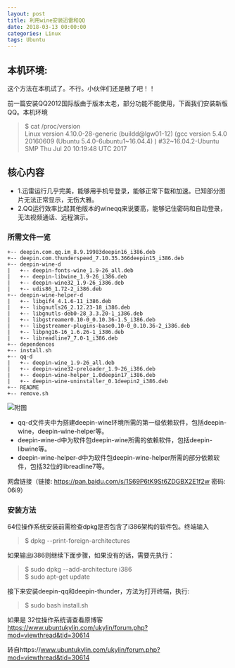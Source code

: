 ```yaml
---
layout: post
title: 利用wine安装迅雷和QQ
date: 2018-03-13 00:00:00
categories: Linux
tags: Ubuntu
---
```


## 本机环境:

这个方法在本机试了。不行。小伙伴们还是散了吧！！

前一篇安装QQ2012国际版由于版本太老，部分功能不能使用，下面我们安装新版QQ。本机环境

> $ cat /proc/version  
> Linux version 4.10.0-28-generic (buildd@lgw01-12) (gcc version 5.4.0 20160609 (Ubuntu 5.4.0-6ubuntu1~16.04.4) ) #32~16.04.2-Ubuntu SMP Thu Jul 20 10:19:48 UTC 2017

## 核心内容

* 1.迅雷运行几乎完美，能够用手机号登录，能够正常下载和加速。已知部分图片无法正常显示，无伤大雅。
* 2.QQ运行效率比起其他版本的wineqq来说要高，能够记住密码和自动登录，无法视频通话、远程演示。

### 所需文件一览

```
+-- deepin.com.qq.im_8.9.19983deepin16_i386.deb
+-- deepin.com.thunderspeed_7.10.35.366deepin15_i386.deb
+-- deepin-wine-d
|   +-- deepin-fonts-wine_1.9-26_all.deb
|   +-- deepin-libwine_1.9-26_i386.deb
|   +-- deepin-wine32_1.9-26_i386.deb
|   +-- udis86_1.72-2_i386.deb
+-- deepin-wine-helper-d
|   +-- libgif4_4.1.6-11_i386.deb
|   +-- libgnutls26_2.12.23-18_i386.deb
|   +-- libgnutls-deb0-28_3.3.20-1_i386.deb
|   +-- libgstreamer0.10-0_0.10.36-1.5_i386.deb
|   +-- libgstreamer-plugins-base0.10-0_0.10.36-2_i386.deb
|   +-- libpng16-16_1.6.26-1_i386.deb
|   +-- libreadline7_7.0-1_i386.deb
+-- dependences
+-- install.sh
+-- qq-d
|   +-- deepin-wine_1.9-26_all.deb
|   +-- deepin-wine32-preloader_1.9-26_i386.deb
|   +-- deepin-wine-helper_1.0deepin17_i386.deb
|   +-- deepin-wine-uninstaller_0.1deepin2_i386.deb
+-- README
+-- remove.sh
```

![附图](https://i.loli.net/2019/07/02/5d1aae969fc0932921.jpg)

- qq-d文件夹中为搭建deepin-wine环境所需的第一级依赖软件，包括deepin-wine，deepin-wine-helper等。
- deepin-wine-d中为软件包deepin-wine所需的依赖软件，包括deepin-libwine等。
- deepin-wine-helper-d中为软件包deepin-wine-helper所需的部分依赖软件，包括32位的libreadline7等。

网盘链接（链接: https://pan.baidu.com/s/1S69P6tK9St6ZDGBX2E1f2w 密码: 06i9）

### 安装方法

64位操作系统安装前需检查dpkg是否包含了i386架构的软件包。终端输入
> $ dpkg --print-foreign-architectures

如果输出i386则继续下面步骤，如果没有的话，需要先执行：

> $ sudo dpkg --add-architecture i386  
> $ sudo apt-get update

接下来安装deepin-qq和deepin-thunder，方法为打开终端，执行:

> $ sudo bash install.sh

如果是 32位操作系统请查看原博客 https://www.ubuntukylin.com/ukylin/forum.php?mod=viewthread&tid=30614

转自https://www.ubuntukylin.com/ukylin/forum.php?mod=viewthread&tid=30614